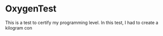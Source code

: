 # OxygenTest
This is a test to certify my programming level. In this test, I had to create a kilogram con                                        
   
